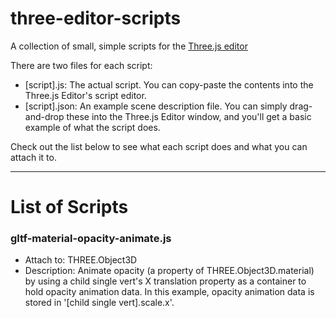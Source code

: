 # three-editor-scripts
A collection of small, simple scripts for the [Three.js editor](https://threejs.org/editor)

There are two files for each script:
- [script].js: The actual script. You can copy-paste the contents into the Three.js Editor's script editor.
- [script].json: An example scene description file. You can simply drag-and-drop these into the Three.js Editor window, and you'll get a basic example of what the script does.

Check out the list below to see what each script does and what you can attach it to.

-----

# List of Scripts

### gltf-material-opacity-animate.js
  - Attach to: THREE.Object3D
  - Description: Animate opacity (a property of THREE.Object3D.material) by using a child single vert's X translation property as a container to hold opacity animation data. In this example, opacity animation data is stored in '[child single vert].scale.x'.
